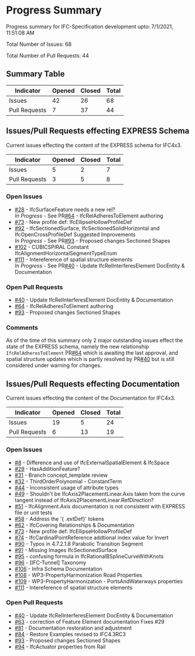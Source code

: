 # Progress Summary
Progress summary for IFC-Specification development upto: 7/1/2021, 11:51:08 AM

Total Number of Issues: 68

Total Number of Pull Requests: 44

## Summary Table
|Indicator|Opened|Closed|Total|
 --- | --- | --- | --- |
Issues|42|26|68|
Pull Requests|7|37|44|
## Issues/Pull Requests effecting EXPRESS Schema
Current issues effecting the content of the EXPRESS schema for IFC4x3.

|Indicator|Opened|Closed|Total|
 --- | --- | --- | --- |
Issues|5|2|7|
Pull Requests|3|5|8|
### Open Issues
- [#28](https://github.com/bSI-InfraRoom/IFC-Specification/issues/28) - IfcSurfaceFeature needs a new rel?  
*In Progress* - See PR[#64](https://github.com/bSI-InfraRoom/IFC-Specification/pull/64) - IfcRelAdheresToElement authoring
- [#73](https://github.com/bSI-InfraRoom/IFC-Specification/issues/73) - New profile def: IfcEllipseHollowProfileDef 
- [#92](https://github.com/bSI-InfraRoom/IFC-Specification/issues/92) - IfcSectionedSurface, IfcSectionedSolidHorizontal and IfcOpenCrossProfileDef Suggested Improvements  
*In Progress* - See PR[#93](https://github.com/bSI-InfraRoom/IFC-Specification/pull/93) - Proposed changes Sectioned Shapes
- [#102](https://github.com/bSI-InfraRoom/IFC-Specification/issues/102) - CUBICSPIRAL Constant IfcAlignmentHorizontalSegmentTypeEnum
- [#111](https://github.com/bSI-InfraRoom/IFC-Specification/issues/111) - Intereference of spatial structure elements  
*In Progress* - See PR[#40](https://github.com/bSI-InfraRoom/IFC-Specification/pull/40) - Update IfcRelInterferesElement DocEntity & Documentation

### Open Pull Requests
- [#40](https://github.com/bSI-InfraRoom/IFC-Specification/pull/40) - Update IfcRelInterferesElement DocEntity & Documentation
- [#64](https://github.com/bSI-InfraRoom/IFC-Specification/pull/64) - IfcRelAdheresToElement authoring
- [#93](https://github.com/bSI-InfraRoom/IFC-Specification/pull/93) - Proposed changes Sectioned Shapes

### Comments
As of the time of this summary only 2 major outstanding issues effect the state of the EXPRESS schema, namely the new relationship `IfcRelAdheresToElement` PR[#64](https://github.com/bSI-InfraRoom/IFC-Specification/pull/64) which is awaiting the last approval, and spatial structure updates which is partly resolved by PR[#40](https://github.com/bSI-InfraRoom/IFC-Specification/pull/40) but is still considered under warning for changes.


## Issues/Pull Requests effecting Documentation
Current issues effecting the content of the Documentation for IFC4x3.

|Indicator|Opened|Closed|Total|
 --- | --- | --- | --- |
Issues|19|5|24|
Pull Requests|6|13|19|
### Open Issues
- [#8](https://github.com/bSI-InfraRoom/IFC-Specification/issues/8) - Difference and use of IfcExternalSpatialElement & IfcSpace
- [#29](https://github.com/bSI-InfraRoom/IFC-Specification/issues/29) - HasAdditionFeature?
- [#31](https://github.com/bSI-InfraRoom/IFC-Specification/issues/31) - Branch concept_template review
- [#32](https://github.com/bSI-InfraRoom/IFC-Specification/issues/32) - ThirdOrderPolynomial - ConstantTerm
- [#44](https://github.com/bSI-InfraRoom/IFC-Specification/issues/44) - Inconsistent usage of attribute types 
- [#49](https://github.com/bSI-InfraRoom/IFC-Specification/issues/49) - Shouldn't be IfcAxis2PlacementLinear.Axis taken from the curve tangent instead of IfcAxis2PlacementLinear.RefDirection?
- [#51](https://github.com/bSI-InfraRoom/IFC-Specification/issues/51) - IfcAlignment.Axis documentation is not consistent with EXPRESS file or unit tests
- [#58](https://github.com/bSI-InfraRoom/IFC-Specification/issues/58) - Address the '{ .extDef}' tokens
- [#62](https://github.com/bSI-InfraRoom/IFC-Specification/issues/62) - IfcCovering Relationships & Documentation
- [#73](https://github.com/bSI-InfraRoom/IFC-Specification/issues/73) - New profile def: IfcEllipseHollowProfileDef 
- [#74](https://github.com/bSI-InfraRoom/IFC-Specification/issues/74) - IfcCardinalPointReference addtional index value for Invert
- [#90](https://github.com/bSI-InfraRoom/IFC-Specification/issues/90) - Typos in 4.7.2.1.8 Parabolic Transition Segment
- [#91](https://github.com/bSI-InfraRoom/IFC-Specification/issues/91) - Missing Images IfcSectionedSurface
- [#95](https://github.com/bSI-InfraRoom/IFC-Specification/issues/95) - confusing formula in IfcRationalBSplineCurveWithKnots
- [#96](https://github.com/bSI-InfraRoom/IFC-Specification/issues/96) - [IFC-Tunnel] Taxonomy
- [#106](https://github.com/bSI-InfraRoom/IFC-Specification/issues/106) - Infra Schema Documentation
- [#108](https://github.com/bSI-InfraRoom/IFC-Specification/issues/108) - WP3-PropertyHarmonization Road Properties
- [#109](https://github.com/bSI-InfraRoom/IFC-Specification/issues/109) - WP3-PropertyHarmonization - PortsAndWaterways properties
- [#111](https://github.com/bSI-InfraRoom/IFC-Specification/issues/111) - Intereference of spatial structure elements


### Open Pull Requests
- [#40](https://github.com/bSI-InfraRoom/IFC-Specification/pull/40) - Update IfcRelInterferesElement DocEntity & Documentation
- [#63](https://github.com/bSI-InfraRoom/IFC-Specification/pull/63) - correction of Feature Element documentation Fixes #29
- [#81](https://github.com/bSI-InfraRoom/IFC-Specification/pull/81) - Documentation restoration and adjustment
- [#84](https://github.com/bSI-InfraRoom/IFC-Specification/pull/84) - Restore Examples revised to IFC4.3RC3
- [#93](https://github.com/bSI-InfraRoom/IFC-Specification/pull/93) - Proposed changes Sectioned Shapes
- [#94](https://github.com/bSI-InfraRoom/IFC-Specification/pull/94) - IfcActuator properties from Rail


